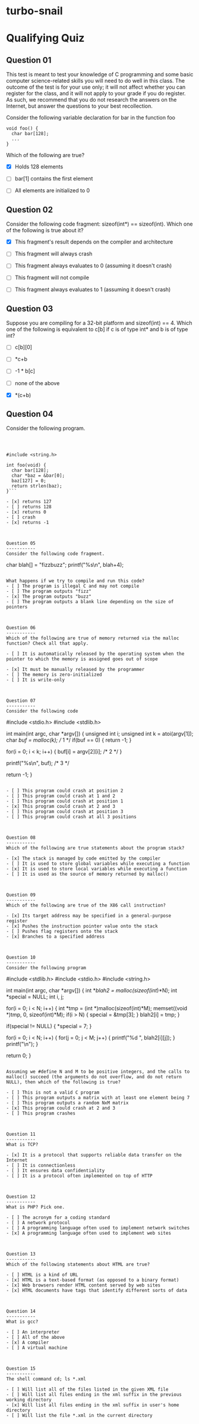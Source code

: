 # turbo-snail
Qualifying Quiz
=============== 



Question 01
-----------  
This test is meant to test your knowledge of C programming and some basic computer science-related skills you will need to do well in this class. The outcome of the test is for your use only; it will not affect whether you can register for the class, and it will not apply to your grade if you do register. As such, we recommend that you do not research the answers on the Internet, but answer the questions to your best recollection.

Consider the following variable declaration for bar in the function foo

```
void foo() {
  char bar[128];
  ...
}
```

Which of the following are true?
- [x] Holds 128 elements
- [ ] bar[1] contains the first element
- [ ] All elements are initialized to 0



Question 02
-----------  
Consider the following code fragment: sizeof(int*) == sizeof(int). Which one of the following is true about it?

- [x] This fragment's result depends on the compiler and architecture
- [ ] This fragment will always crash
- [ ] This fragment always evaluates to 0 (assuming it doesn't crash) 
- [ ] This fragment will not compile 
- [ ] This fragment always evaluates to 1 (assuming it doesn't crash)



Question 03  
-----------  
Suppose you are compiling for a 32-bit platform and sizeof(int) == 4. Which one of the following is equivalent to c[b] if c is of type int* and b is of type int?

- [ ] c[b][0]
- [ ] *c+b
- [ ] -1 * b[c]
- [ ] none of the above
- [x] *(c+b)



Question 04
-----------  
Consider the following program.

```



#include <string.h>

int foo(void) {
  char bar[128];
  char *baz = &bar[0];
  baz[127] = 0;
  return strlen(baz);
}```

- [x] returns 127
- [ ] returns 128
- [x] returns 0
- [ ] crash
- [x] returns -1



Question 05
-----------  
Consider the following code fragment.  

```
char blah[] = "fizzbuzz";
printf("%s\n", blah+4);
```

What happens if we try to compile and run this code?
- [ ] The program is illegal C and may not compile
- [ ] The program outputs "fizz"
- [x] The program outputs "buzz"
- [ ] The program outputs a blank line depending on the size of pointers



Question 06
-----------  
Which of the following are true of memory returned via the malloc function? Check all that apply.  

- [ ] It is automatically released by the operating system when the pointer to which the memory is assigned goes out of scope

- [x] It must be manually released by the programmer
- [ ] The memory is zero-initialized
- [ ] It is write-only



Question 07
-----------  
Consider the following code  

```
#include <stdio.h>
#include <stdlib.h>

int main(int argc, char *argv[]) {
  unsigned int i;
  unsigned int k = atoi(argv[1]);
  char *buf = malloc(k); /* 1 */
  if(buf == 0) {
    return -1;
  }

  for(i = 0; i < k; i++) {
    buf[i] = argv[2][i]; /* 2 */
  }

  printf("%s\n", buf); /* 3 */

  return -1;
}
```

- [ ] This program could crash at position 2
- [ ] This program could crash at 1 and 2
- [ ] This program could crash at position 1
- [x] This program could crash at 2 and 3
- [ ] This program could crash at position 3
- [ ] This program could crash at all 3 positions



Question 08
-----------  
Which of the following are true statements about the program stack?

- [x] The stack is managed by code emitted by the compiler
- [ ] It is used to store global variables while executing a function
- [x] It is used to store local variables while executing a function
- [ ] It is used as the source of memory returned by malloc()



Question 09
-----------  
Which of the following are true of the X86 call instruction?  

- [x] Its target address may be specified in a general-purpose register
- [x] Pushes the instruction pointer value onto the stack
- [ ] Pushes flag registers onto the stack
- [x] Branches to a specified address 



Question 10
-----------  
Consider the following program

```
#include <stdlib.h>
#include <stdio.h>
#include <string.h>

int main(int argc, char *argv[]) {
  int **blah2 = malloc(sizeof(int*)*N);
  int *special = NULL;
  int i, j;

  for(i = 0; i < N; i++) {
    int *tmp = (int *)malloc(sizeof(int)*M);
    memset((void *)tmp, 0, sizeof(int)*M);
    if(i > N) {
      special = &tmp[3];
    }
    blah2[i] = tmp;
  }

  if(special != NULL) {
    *special = 7;
  }

  for(i = 0; i < N; i++) {
    for(j = 0; j < M; j++) {
      printf("%d ", blah2[i][j]);
    }
    printf("\n");
  }

  return 0;
}
```

Assuming we #define N and M to be positive integers, and the calls to malloc() succeed (the arguments do not overflow, and do not return NULL), then which of the following is true?

- [ ] This is not a valid C program
- [ ] This program outputs a matrix with at least one element being 7
- [ ] This program outputs a random NxM matrix
- [x] This program could crash at 2 and 3
- [ ] This program crashes



Question 11
-----------
What is TCP?

- [x] It is a protocol that supports reliable data transfer on the Internet
- [ ] It is connectionless
- [ ] It ensures data confidentiality
- [ ] It is a protocol often implemented on top of HTTP



Question 12
-----------
What is PHP? Pick one.

- [ ] The acronym for a coding standard
- [ ] A network protocol
- [ ] A programming language often used to implement network switches
- [x] A programming language often used to implement web sites



Question 13
-----------
Which of the following statements about HTML are true?

- [ ] HTML is a kind of URL
- [x] HTML is a text-based format (as opposed to a binary format)
- [x] Web browsers render HTML content served by web sites
- [x] HTML documents have tags that identify different sorts of data



Question 14
-----------
What is gcc?

- [ ] An interpreter
- [ ] All of the above
- [x] A compiler
- [ ] A virtual machine



Question 15
-----------
The shell command cd; ls *.xml

- [ ] Will list all of the files listed in the given XML file
- [ ] Will list all files ending in the xml suffix in the previous working directory
- [x] Will list all files ending in the xml suffix in user's home directory
- [ ] Will list the file *.xml in the current directory

